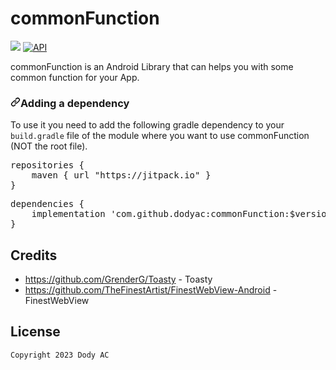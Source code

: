 # commonFunction
[![](https://jitpack.io/v/dodyac/UsefulMethod.svg)](https://jitpack.io/#dodyac/UsefulMethod)
[![API](https://img.shields.io/badge/API-19%2B-brightgreen.svg?style=flat)](https://android-arsenal.com/api?level=19)

commonFunction is an Android Library that can helps you with some common function for your App.

<h3><a id="user-content-adding-a-dependency" class="anchor" aria-hidden="true" href="#adding-a-dependency"><svg class="octicon octicon-link" viewBox="0 0 16 16" version="1.1" width="16" height="16" aria-hidden="true"><path fill-rule="evenodd" d="M7.775 3.275a.75.75 0 001.06 1.06l1.25-1.25a2 2 0 112.83 2.83l-2.5 2.5a2 2 0 01-2.83 0 .75.75 0 00-1.06 1.06 3.5 3.5 0 004.95 0l2.5-2.5a3.5 3.5 0 00-4.95-4.95l-1.25 1.25zm-4.69 9.64a2 2 0 010-2.83l2.5-2.5a2 2 0 012.83 0 .75.75 0 001.06-1.06 3.5 3.5 0 00-4.95 0l-2.5 2.5a3.5 3.5 0 004.95 4.95l1.25-1.25a.75.75 0 00-1.06-1.06l-1.25 1.25a2 2 0 01-2.83 0z"></path></svg></a>Adding a dependency</h3>
<p>To use it you need to add the following gradle dependency to your <code>build.gradle</code> file of the module where you want to use commonFunction (NOT the root file).</p>
<div class="highlight highlight-source-groovy"><pre>repositories {
    maven { url <span class="pl-s"><span class="pl-pds">"</span>https://jitpack.io<span class="pl-pds">"</span></span> }
}</pre></div>
<div class="highlight highlight-source-groovy"><pre>dependencies {
    implementation <span class="pl-s"><span class="pl-pds">'</span>com.github.dodyac:commonFunction:$version'
}<span class="pl-pds"></span></span></div>

## Credits

* https://github.com/GrenderG/Toasty - Toasty
* https://github.com/TheFinestArtist/FinestWebView-Android - FinestWebView

## License

```
Copyright 2023 Dody AC

